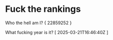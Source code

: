 # Fuck the rankings

Who the hell am I?
{ 22859252 }

What fucking year is it?
[ 2025-03-21T16:46:40Z ]
